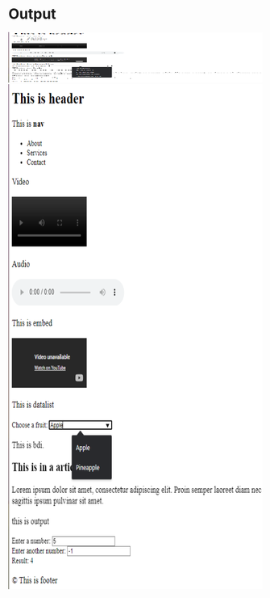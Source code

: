 # Output
<img src="output1.png" width="800px" height="100px">
<img src="output2.png" width="800px" height="1000px">
